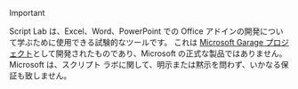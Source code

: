 > [!IMPORTANT]
> Script Lab は、Excel、Word、PowerPoint での Office アドインの開発について学ぶために使用できる試験的なツールです。 これは [Microsoft Garage プロジェクト](https://www.microsoft.com/ja-JP/garage/about/)として開発されたものであり、Microsoft の正式な製品ではありません。 Microsoft は、スクリプト ラボに関して、明示または黙示を問わず、いかなる保証も致しません。
